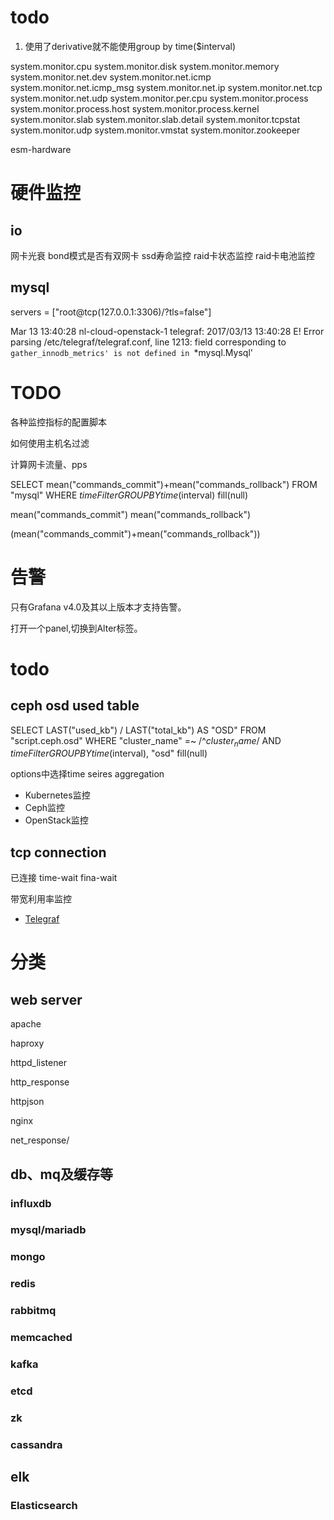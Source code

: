 # todo
1. 使用了derivative就不能使用group by time($interval)


system.monitor.cpu
system.monitor.disk
system.monitor.memory
system.monitor.net.dev
system.monitor.net.icmp
system.monitor.net.icmp_msg
system.monitor.net.ip
system.monitor.net.tcp
system.monitor.net.udp
system.monitor.per.cpu
system.monitor.process
system.monitor.process.host
system.monitor.process.kernel
system.monitor.slab
system.monitor.slab.detail
system.monitor.tcpstat
system.monitor.udp
system.monitor.vmstat
system.monitor.zookeeper

esm-hardware

# 硬件监控

## io
网卡光衰
bond模式是否有双网卡
ssd寿命监控
raid卡状态监控
raid卡电池监控



## mysql
servers = ["root@tcp(127.0.0.1:3306)/?tls=false"]


Mar 13 13:40:28 nl-cloud-openstack-1 telegraf: 2017/03/13 13:40:28 E! Error parsing /etc/telegraf/telegraf.conf, line 1213: field corresponding to `gather_innodb_metrics' is not defined in `*mysql.Mysql'





# TODO

各种监控指标的配置脚本


如何使用主机名过滤



计算网卡流量、pps


SELECT mean("commands_commit")+mean("commands_rollback") FROM "mysql" WHERE $timeFilter GROUP BY time($interval) fill(null)


mean("commands_commit")
mean("commands_rollback")


(mean("commands_commit")+mean("commands_rollback"))




# 告警
只有Grafana v4.0及其以上版本才支持告警。

打开一个panel,切换到Alter标签。


# todo
## ceph osd used table
SELECT LAST("used_kb") / LAST("total_kb") AS "OSD" FROM "script.ceph.osd" WHERE "cluster_name" =~ /^$cluster_name$/ AND $timeFilter GROUP BY time($interval), "osd" fill(null)

options中选择time seires aggregation



* Kubernetes监控
* Ceph监控
* OpenStack监控





## tcp connection

已连接
time-wait
fina-wait


带宽利用率监控


* [Telegraf](chapters/docker/monitor-docker-telegraf.md)





# 分类
## web server
apache

haproxy

httpd_listener

http_response

httpjson

nginx

net_response/

## db、mq及缓存等
### influxdb

### mysql/mariadb




### mongo

### redis

### rabbitmq


### memcached


### kafka


### etcd

### zk


### cassandra


## elk
### Elasticsearch

###


























